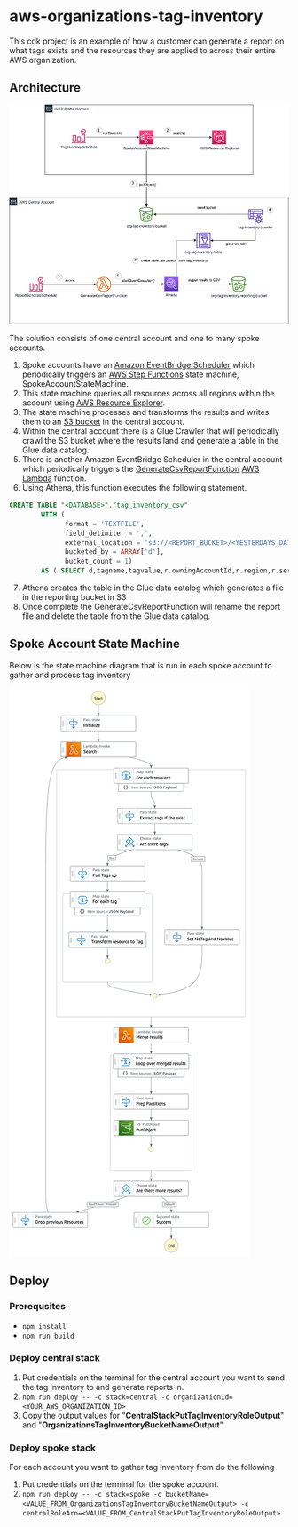 # aws-organizations-tag-inventory

This cdk project is an example of how a customer can generate a report on what tags exists and the resources they are applied to across their entire AWS organization.


## Architecture

![](./images/architecture.drawio.png)

The solution consists of one central account and one to many spoke accounts. 

1. Spoke accounts have an [Amazon EventBridge Scheduler](https://docs.aws.amazon.com/eventbridge/latest/userguide/scheduler.html) 
which periodically triggers an [AWS Step Functions](https://docs.aws.amazon.com/step-functions/latest/dg/welcome.html) state machine, SpokeAccountStateMachine. 
2. This state machine queries all resources across all regions within the account using [AWS Resource Explorer](https://aws.amazon.com/resourceexplorer/). 
3. The state machine processes and transforms the results and writes them to an [S3 bucket](https://docs.aws.amazon.com/AmazonS3/latest/userguide//Welcome.html) in the central account.
4. Within the central account there is a Glue Crawler that will periodically crawl the S3 bucket where the results land and generate a table in the Glue data catalog.
5. There is another Amazon EventBridge Scheduler in the central account which periodically triggers the [GenerateCsvReportFunction](./src/functions/GenerateReportCSV.ts) [AWS Lambda](https://docs.aws.amazon.com/lambda/latest/dg/welcome.html) function. 
6. Using Athena, this function executes the following statement.

```sql 
CREATE TABLE "<DATABASE>"."tag_inventory_csv"
		WITH (
		      format = 'TEXTFILE',
		      field_delimiter = ',',
		      external_location = 's3://<REPORT_BUCKET>/<YESTERDAYS_DATE>',
		      bucketed_by = ARRAY['d'],
		      bucket_count = 1)
		AS ( SELECT d,tagname,tagvalue,r.owningAccountId,r.region,r.service,r.resourceType,r.arn FROM "<DATABASE>"."<TAG_INVENTORY_TABLE>", unnest("resources") as t ("r") where d='<YESTERDAYS_DATE>');
```  
7. Athena creates the table in the Glue data catalog which generates a file in the reporting bucket in S3
8. Once complete the GenerateCsvReportFunction will rename the report file and delete the table from the Glue data catalog.


## Spoke Account State Machine
Below is the state machine diagram that is run in each spoke account to gather and process tag inventory 

![](./images/SpokeAccountStateMachine.png)

## Deploy

### Prerequsites

* `npm install`
* `npm run build`

### Deploy central stack
1. Put credentials on the terminal for the central account you want to send the tag inventory to and generate reports in.
2. `npm run deploy -- -c stack=central -c organizationId=<YOUR_AWS_ORGANIZATION_ID>`
3. Copy the output values for  "**CentralStackPutTagInventoryRoleOutput**" and "**OrganizationsTagInventoryBucketNameOutput**"


### Deploy spoke stack
For each account you want to gather tag inventory from do the following

1. Put credentials on the terminal for the spoke account.
2. `npm run deploy -- -c stack=spoke -c bucketName=<VALUE_FROM_OrganizationsTagInventoryBucketNameOutput> -c centralRoleArn=<VALUE_FROM_CentralStackPutTagInventoryRoleOutput>`
